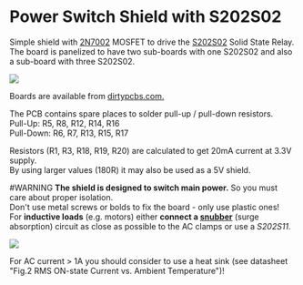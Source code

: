 Power Switch Shield with S202S02
================================

Simple shield with [2N7002](http://www.nxp.com/documents/data_sheet/2N7002.pdf) MOSFET to drive the [S202S02](http://www.sharpsma.com/webfm_send/303) Solid State Relay.  
The board is panelized to have two sub-boards with one S202S02 and also
a sub-board with three S202S02.

![](https://github.com/susisstrolch/PowerSwitchShield/blob/master/26deed2d59c932266c655a1408c2c5e5-17641_top.png)

Boards are available from [dirtypcbs.com.](http://dirtypcbs.com/view.php?share=17641&accesskey=2531b32f0bd15d34d1d7f6f8c30357b9)

The PCB contains spare places to solder pull-up / pull-down resistors.  
Pull-Up: R5, R8, R12, R14, R16  
Pull-Down: R6, R7, R13, R15, R17

Resistors (R1, R3, R18, R19, R20) are calculated to get 20mA current at 3.3V supply.  
By using larger values (180R) it may also be used as a 5V shield.

#WARNING
**The shield is designed to switch main power.** So you must care about proper isolation.  
Don't use metal screws or bolds to fix the board - only use plastic ones!  
For **inductive loads** (e.g. motors) either **connect a [snubber](https://www.google.de/?gws_rd=ssl#q=snubber+circuit)** (surge absorption) circuit as close as possible to the AC clamps or use a *S202S11*.

![](https://github.com/susisstrolch/PowerSwitchShield/blob/master/snubber.jpg)

For AC current > 1A you should consider to use a heat sink (see datasheet "Fig.2 RMS ON-state Current vs. 
Ambient Temperature")!
